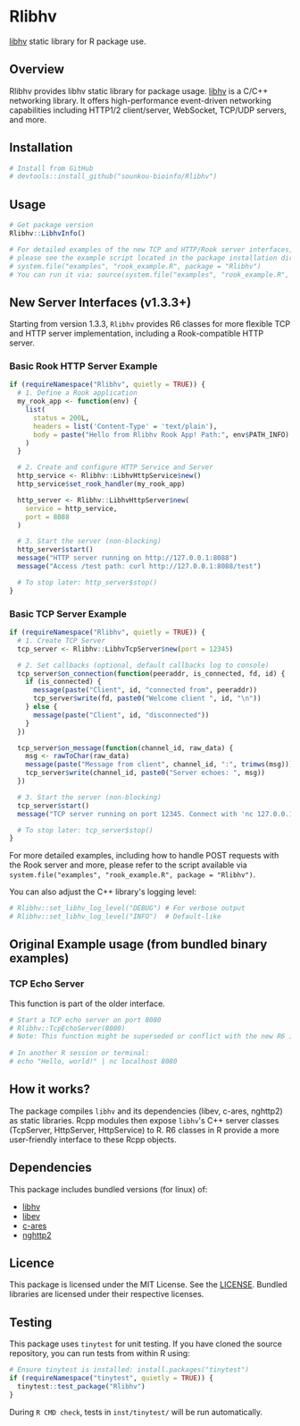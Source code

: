# Rlibhv

[libhv](https://github.com/ithewei/libhv) static library for R package use.

## Overview

Rlibhv provides libhv static library for package usage. [libhv](https://github.com/ithewei/libhv) is a C/C++ networking library. It offers high-performance event-driven networking capabilities including HTTP1/2 client/server, WebSocket, TCP/UDP servers, and more.

## Installation

```r
# Install from GitHub
# devtools::install_github("sounkou-bioinfo/Rlibhv")
```

## Usage

```r
# Get package version 
Rlibhv::LibhvInfo()

# For detailed examples of the new TCP and HTTP/Rook server interfaces,
# please see the example script located in the package installation directory:
# system.file("examples", "rook_example.R", package = "Rlibhv")
# You can run it via: source(system.file("examples", "rook_example.R", package = "Rlibhv"))
```

## New Server Interfaces (v1.3.3+)

Starting from version 1.3.3, `Rlibhv` provides R6 classes for more flexible TCP and HTTP server implementation, including a Rook-compatible HTTP server.

### Basic Rook HTTP Server Example

```r
if (requireNamespace("Rlibhv", quietly = TRUE)) {
  # 1. Define a Rook application
  my_rook_app <- function(env) {
    list(
      status = 200L,
      headers = list('Content-Type' = 'text/plain'),
      body = paste("Hello from Rlibhv Rook App! Path:", env$PATH_INFO)
    )
  }

  # 2. Create and configure HTTP Service and Server
  http_service <- Rlibhv::LibhvHttpService$new()
  http_service$set_rook_handler(my_rook_app)

  http_server <- Rlibhv::LibhvHttpServer$new(
    service = http_service,
    port = 8088
  )

  # 3. Start the server (non-blocking)
  http_server$start()
  message("HTTP server running on http://127.0.0.1:8088")
  message("Access /test path: curl http://127.0.0.1:8088/test")

  # To stop later: http_server$stop()
}
```

### Basic TCP Server Example

```r
if (requireNamespace("Rlibhv", quietly = TRUE)) {
  # 1. Create TCP Server
  tcp_server <- Rlibhv::LibhvTcpServer$new(port = 12345)

  # 2. Set callbacks (optional, default callbacks log to console)
  tcp_server$on_connection(function(peeraddr, is_connected, fd, id) {
    if (is_connected) {
      message(paste("Client", id, "connected from", peeraddr))
      tcp_server$write(fd, paste0("Welcome client ", id, "\n"))
    } else {
      message(paste("Client", id, "disconnected"))
    }
  })

  tcp_server$on_message(function(channel_id, raw_data) {
    msg <- rawToChar(raw_data)
    message(paste("Message from client", channel_id, ":", trimws(msg)))
    tcp_server$write(channel_id, paste0("Server echoes: ", msg))
  })

  # 3. Start the server (non-blocking)
  tcp_server$start()
  message("TCP server running on port 12345. Connect with 'nc 127.0.0.1 12345'")

  # To stop later: tcp_server$stop()
}
```

For more detailed examples, including how to handle POST requests with the Rook server and more, please refer to the script available via `system.file("examples", "rook_example.R", package = "Rlibhv")`.

You can also adjust the C++ library's logging level:
```r
# Rlibhv::set_libhv_log_level("DEBUG") # For verbose output
# Rlibhv::set_libhv_log_level("INFO")  # Default-like
```

## Original Example usage (from bundled binary examples)

### TCP Echo Server

This function is part of the older interface.
```r
# Start a TCP echo server on port 8080
# Rlibhv::TcpEchoServer(8080)
# Note: This function might be superseded or conflict with the new R6 interface if run concurrently.
    
# In another R session or terminal:
# echo "Hello, world!" | nc localhost 8080
```

## How it works?
The package compiles `libhv` and its dependencies (libev, c-ares, nghttp2) as static libraries.
Rcpp modules then expose `libhv`'s C++ server classes (TcpServer, HttpServer, HttpService) to R.
R6 classes in R provide a more user-friendly interface to these Rcpp objects.

## Dependencies

This package includes bundled  versions (for linux) of:

- [libhv](https://github.com/ithewei/libhv)
- [libev](http://software.schmorp.de/pkg/libev.html)
- [c-ares](https://c-ares.org/)
- [nghttp2](https://nghttp2.org/)

## Licence

This package is licensed under the MIT License. See the [LICENSE](LICENSE). Bundled libraries are licensed under their respective licenses.

## Testing

This package uses `tinytest` for unit testing. If you have cloned the source repository, you can run tests from within R using:

```r
# Ensure tinytest is installed: install.packages("tinytest")
if (requireNamespace("tinytest", quietly = TRUE)) {
  tinytest::test_package("Rlibhv")
}
```
During `R CMD check`, tests in `inst/tinytest/` will be run automatically.

